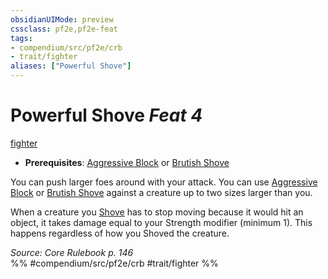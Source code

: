 ```yaml
---
obsidianUIMode: preview
cssclass: pf2e,pf2e-feat
tags:
- compendium/src/pf2e/crb
- trait/fighter
aliases: ["Powerful Shove"]
---
```

# Powerful Shove  *Feat 4*  
[fighter](rules/traits/fighter.md "Fighter Class Trait")  

- **Prerequisites**: [Aggressive Block](compendium/feats/aggressive-block.md) or [Brutish Shove](compendium/feats/brutish-shove.md)

You can push larger foes around with your attack. You can use [Aggressive Block](compendium/feats/aggressive-block.md) or [Brutish Shove](compendium/feats/brutish-shove.md) against a creature up to two sizes larger than you.

When a creature you [Shove](rules/actions/shove.md) has to stop moving because it would hit an object, it takes damage equal to your Strength modifier (minimum 1). This happens regardless of how you Shoved the creature.

*Source: Core Rulebook p. 146*  
%% #compendium/src/pf2e/crb #trait/fighter %%
